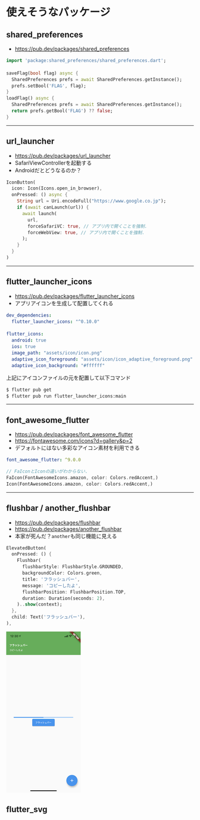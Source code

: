 # 使えそうなパッケージ

## shared_preferences

- <https://pub.dev/packages/shared_preferences>

```dart
import 'package:shared_preferences/shared_preferences.dart';

saveFlag(bool flag) async {
  SharedPreferences prefs = await SharedPreferences.getInstance();
  prefs.setBool('FLAG', flag);
}
loadFlag() async {
  SharedPreferences prefs = await SharedPreferences.getInstance();
  return prefs.getBool('FLAG') ?? false;
}
```

---

## url_launcher

- <https://pub.dev/packages/url_launcher>
- SafariViewControllerを起動する
- Androidだとどうなるのか？

```dart
IconButton(
  icon: Icon(Icons.open_in_browser),
  onPressed: () async {
    String url = Uri.encodeFull("https://www.google.co.jp");
    if (await canLaunch(url)) {
      await launch(
        url,
        forceSafariVC: true, // アプリ内で開くことを強制.
        forceWebView: true, // アプリ内で開くことを強制.
      );
    }
  }
)
```

---

## flutter_launcher_icons

- <https://pub.dev/packages/flutter_launcher_icons>
- アプリアイコンを生成して配置してくれる

```yaml
dev_dependencies:
  flutter_launcher_icons: "^0.10.0"

flutter_icons:
  android: true
  ios: true
  image_path: "assets/icon/icon.png"
  adaptive_icon_foreground: "assets/icon/icon_adaptive_foreground.png"
  adaptive_icon_background: "#ffffff"
```

上記にアイコンファイルの元を配置して以下コマンド

```bash
$ flutter pub get
$ flutter pub run flutter_launcher_icons:main
```

---

## font_awesome_flutter

- <https://pub.dev/packages/font_awesome_flutter>
- <https://fontawesome.com/icons?d=gallery&p=2>
- デフォルトにはない多彩なアイコン素材を利用できる

```yaml
font_awesome_flutter: ^9.0.0
```

```dart
// FaIconとIconの違いがわからない.
FaIcon(FontAwesomeIcons.amazon, color: Colors.redAccent,)
Icon(FontAwesomeIcons.amazon, color: Colors.redAccent,)
```

---

## flushbar / another_flushbar

- <https://pub.dev/packages/flushbar>
- <https://pub.dev/packages/another_flushbar>
- 本家が死んだ？`another`も同じ機能に見える

```dart
ElevatedButton(
  onPressed: () {
    Flushbar(
      flushbarStyle: FlushbarStyle.GROUNDED,
      backgroundColor: Colors.green,
      title: 'フラッシュバー',
      message: 'コピーしたよ',
      flushbarPosition: FlushbarPosition.TOP,
      duration: Duration(seconds: 2),
    )..show(context);
  },
  child: Text('フラッシュバー'),
),
```

![](../images/flush_bar.png)

## flutter_svg
